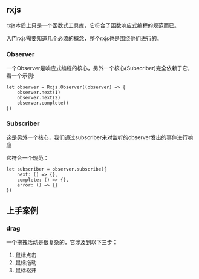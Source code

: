 ## rxjs

rxjs本质上只是一个函数式工具库，它符合了函数响应式编程的规范而已。

入门rxjs需要知道几个必须的概念，整个rxjs也是围绕他们进行的。



### Observer

一个Observer是响应式编程的核心，另外一个核心(Subscriber)完全依赖于它，看一个示例:

```
let observer = Rxjs.Observer((observer) => {
	observer.next(1)
	observer.next(2)
	observer.complete()
})
```





### Subscriber

这是另外一个核心，我们通过subscriber来对监听的observer发出的事件进行响应

它符合一个规范：

```
let subscriber = observer.subscribe({
	next: () => {},
	complete: () => {},
	error: () => {} 
})
```



## 上手案例

### drag

一个拖拽活动是很复杂的，它涉及到以下三步：

1. 鼠标点击
2. 鼠标拖动
3. 鼠标松开

